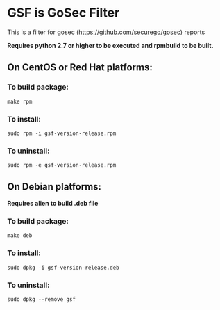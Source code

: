 # GSF is GoSec Filter
This is a filter for gosec (https://github.com/securego/gosec) reports

**Requires python 2.7 or higher to be executed and rpmbuild to be built.**

## On CentOS or Red Hat platforms:
### To build package: 
    make rpm
### To install:
    sudo rpm -i gsf-version-release.rpm
### To uninstall:
    sudo rpm -e gsf-version-release.rpm

## On Debian platforms:
**Requires alien to build .deb file**
### To build package:
    make deb
### To install:
    sudo dpkg -i gsf-version-release.deb
### To uninstall:
    sudo dpkg --remove gsf


